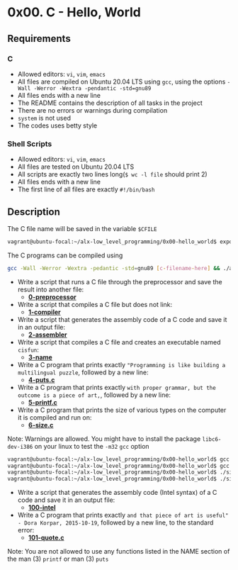# 0x00. C - Hello, World
## Requirements
### C
* Allowed editors: `vi`, `vim`, `emacs`
* All files are compiled on Ubuntu 20.04 LTS using `gcc`, using the options `-Wall -Werror -Wextra -pendantic -std=gnu89`
* All files ends with a new line
* The README contains the description of all tasks in the project
* There are no errors or warnings during compilation
* `system` is not used
* The codes uses betty style
### Shell Scripts
* Allowed editors: `vi`, `vim`, `emacs`
* All files are tested on Ubuntu 20.04 LTS
* All scripts are exactly two lines long(`$ wc -l file` should print 2)
* All files ends with a new line
* The first line of all files are exactly `#!/bin/bash`
## Description
The C file name will be saved in the variable `$CFILE`
```bash
vagrant@ubuntu-focal:~/alx-low_level_programming/0x00-hello_world$ export CFILE=example/main.c
```

The C programs can be compiled using
```bash
gcc -Wall -Werror -Wextra -pedantic -std=gnu89 [c-filename-here] && ./a.out
```
* Write a script that runs a C file through the preprocessor and save the result into another file:
    * **[0-preprocessor](https://github.com/Samuel-IG16/alx-low_level_programming/blob/master/0x00-hello_world/0-preprocessor)**
* Write a script that compiles a C file but does not link:
    * **[1-compiler](https://github.com/Samuel-IG16/alx-low_level_programming/blob/master/0x00-hello_world/1-compiler)**
* Write a script that generates the assembly code of a C code and save it in an output file:
    * **[2-assembler](https://github.com/Samuel-IG16/alx-low_level_programming/blob/master/0x00-hello_world/2-assembler)**
* Write a script that compiles a C file and creates an executable named `cisfun`:
    * **[3-name](https://github.com/Samuel-IG16/alx-low_level_programming/blob/master/0x00-hello_world/3-name)**
* Write a C program that prints exactly `"Programming is like building a multilingual puzzle`, followed by a new line:
    * **[4-puts.c](https://github.com/Samuel-IG16/alx-low_level_programming/blob/master/0x00-hello_world/4-puts.c)**
* Write a C program that prints exactly `with proper grammar, but the outcome is a piece of art,`, followed by a new line:
    * **[5-printf.c](https://github.com/Samuel-IG16/alx-low_level_programming/blob/master/0x00-hello_world/5-printf.c)**
* Write a C program that prints the size of various types on the computer it is compiled and run on:
    * **[6-size.c](https://github.com/Samuel-IG16/alx-low_level_programming/blob/master/0x00-hello_world/6-size.c)**

Note: Warnings are allowed. You might have to install the package `libc6-dev-i386` on your linux to test the `-m32` `gcc` option
```bash
vagrant@ubuntu-focal:~/alx-low_level_programming/0x00-hello_world$ gcc 6-size.c -m32 -o size32 2> /tmp/32
vagrant@ubuntu-focal:~/alx-low_level_programming/0x00-hello_world$ gcc 6-size.c -m64 -o size64 2> /tmp/64
vagrant@ubuntu-focal:~/alx-low_level_programming/0x00-hello_world$ ./size32
vagrant@ubuntu-focal:~/alx-low_level_programming/0x00-hello_world$ ./size64
```
* Write a script that generates the assembly code (Intel syntax) of a C code and save it in an output file:
    * **[100-intel](https://github.com/Samuel-IG16/alx-low_level_programming/blob/master/0x00-hello_world/100-intel)**
* Write a C program that prints exactly `and that piece of art is useful" - Dora Korpar, 2015-10-19`, followed by a new line, to the standard error:
    * **[101-quote.c](https://github.com/Samuel-IG16/alx-low_level_programming/blob/master/0x00-hello_world/101-quote.c)**

Note: You are not allowed to use any functions listed in the NAME section of the man (3) `printf` or man (3) `puts`
